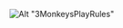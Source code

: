 <!--![Alt "3MonkeysPlayRules"](/3monkeys/play.rules/blob/master/rsrc/Play_rules.png?raw=true)-->
![Alt "3MonkeysPlayRules"](https://github.com/3monkeys/play.rules/raw/master/rsrc/Play_rules.png.png)
